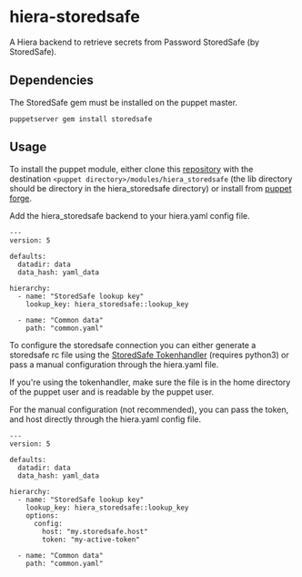 # hiera-storedsafe
A Hiera backend to retrieve secrets from Password StoredSafe (by StoredSafe).

## Dependencies
The StoredSafe gem must be installed on the puppet master.

```
puppetserver gem install storedsafe
```

## Usage
To install the puppet module, either clone this [repository](https://github.com/storedsafe/hiera-storedsafe) with the destination `<puppet directory>/modules/hiera_storedsafe` (the lib directory should be directory in the hiera\_storedsafe directory) or install from [puppet forge](https://forge.puppet.com/oscarmat/hiera_storedsafe).

Add the hiera\_storedsafe backend to your hiera.yaml config file.
```
---
version: 5

defaults:
  datadir: data
  data_hash: yaml_data

hierarchy:
  - name: "StoredSafe lookup key"
    lookup_key: hiera_storedsafe::lookup_key

  - name: "Common data"
    path: "common.yaml"
```

To configure the storedsafe connection you can either generate a storedsafe rc file using the [StoredSafe Tokenhandler](https://github.com/storedsafe/tokenhandler) (requires python3) or pass a manual configuration through the hiera.yaml file.

If you're using the tokenhandler, make sure the file is in the home directory of the puppet user and is readable by the puppet user.

For the manual configuration (not recommended), you can pass the token, and host directly through the hiera.yaml config file.
```
---
version: 5

defaults:
  datadir: data
  data_hash: yaml_data

hierarchy:
  - name: "StoredSafe lookup key"
    lookup_key: hiera_storedsafe::lookup_key
    options:
      config:
        host: "my.storedsafe.host"
        token: "my-active-token"

  - name: "Common data"
    path: "common.yaml"
```
